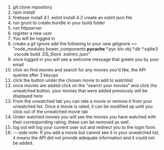 1. git clone repository
2. npm install
3. firebase install
4.1. eslint install
4.2 create an eslint json file
5. run grunt to create bundle in your build folder
6. run httpserver
7. register a new user
8. You will be logged in
9. create a git ignore
add the following to your new gitignore ==
"node_modules
bower_components
__pycache__
*.pyc
bin
obj
*.db
*.sqlite3
.vscode
build
.DS_Store
.eslintrc.json"
10. once logged in you will see a welcome message that greets you by your email
11. click on find movies and search for any movies you'd like, the API queries after 3 keyups
12. click the button under the chosen movie to add to watchlist
13. once movies are added click on the "search your movies" and click the unwatched button, your movies that were added previously will be displayed here
15. From the unwatched tab you can rate a movie or remove it from your unwatched list. Once a movie is rated, it can be modified up until you click out of the unwatched movie tab
16. Under watched movies you will see the movies you have watched with their corresponding rating, these can be removed as well .
17. log out will log your current user out and redirect you to the login form.
18. ---side note: If you add a movie but cannot see it in your unwatched list, it means the API did not provide adequate information and it could not be added.
